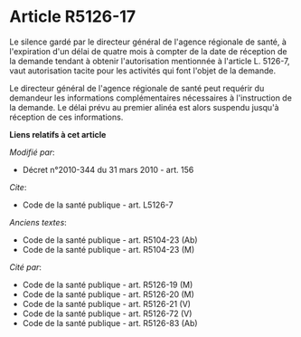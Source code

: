 # Article R5126-17

Le silence gardé par le directeur général de l'agence régionale de santé, à l'expiration d'un délai de quatre mois à compter
de la date de réception de la demande tendant à obtenir l'autorisation mentionnée à l'article L. 5126-7, vaut autorisation
tacite pour les activités qui font l'objet de la demande. 

Le directeur général de l'agence régionale de santé peut requérir du demandeur les informations complémentaires nécessaires à
l'instruction de la demande. Le délai prévu au premier alinéa est alors suspendu jusqu'à réception de ces informations.

**Liens relatifs à cet article**

_Modifié par_:

  - Décret n°2010-344 du 31 mars 2010 - art. 156

_Cite_:

  - Code de la santé publique - art. L5126-7

_Anciens textes_:

  - Code de la santé publique - art. R5104-23 (Ab)
  - Code de la santé publique - art. R5104-23 (M)

_Cité par_:

  - Code de la santé publique - art. R5126-19 (M)
  - Code de la santé publique - art. R5126-20 (M)
  - Code de la santé publique - art. R5126-21 (V)
  - Code de la santé publique - art. R5126-72 (V)
  - Code de la santé publique - art. R5126-83 (Ab)
